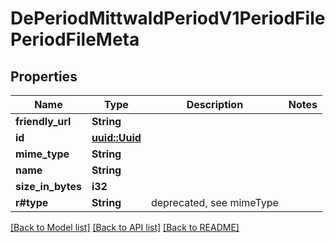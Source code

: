 # DePeriodMittwaldPeriodV1PeriodFilePeriodFileMeta

## Properties

Name | Type | Description | Notes
------------ | ------------- | ------------- | -------------
**friendly_url** | **String** |  | 
**id** | [**uuid::Uuid**](uuid::Uuid.md) |  | 
**mime_type** | **String** |  | 
**name** | **String** |  | 
**size_in_bytes** | **i32** |  | 
**r#type** | **String** | deprecated, see mimeType | 

[[Back to Model list]](../README.md#documentation-for-models) [[Back to API list]](../README.md#documentation-for-api-endpoints) [[Back to README]](../README.md)



